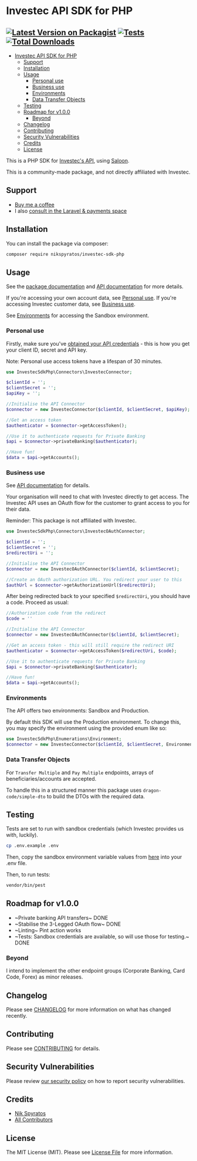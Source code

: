 # Investec API SDK for PHP

[![Latest Version on Packagist](https://img.shields.io/packagist/v/nikspyratos/investec-sdk-php.svg?style=flat-square)](https://packagist.org/packages/nikspyratos/investec-sdk-php)
[![Tests](https://img.shields.io/github/actions/workflow/status/nikspyratos/investec-sdk-php/run-tests-pest.yml?branch=main&label=tests&style=flat-square)](https://github.com/nikspyratos/investec-sdk-php/actions/workflows/run-tests-pest.yml)
[![Total Downloads](https://img.shields.io/packagist/dt/nikspyratos/investec-sdk-php.svg?style=flat-square)](https://packagist.org/packages/nikspyratos/investec-sdk-php)
---

<!-- TOC -->
* [Investec API SDK for PHP](#investec-api-sdk-for-php)
  * [Support](#support)
  * [Installation](#installation)
  * [Usage](#usage)
    * [Personal use](#personal-use)
    * [Business use](#business-use)
    * [Environments](#environments)
    * [Data Transfer Objects](#data-transfer-objects)
  * [Testing](#testing)
  * [Roadmap for v1.0.0](#roadmap-for-v100)
    * [Beyond](#beyond)
  * [Changelog](#changelog)
  * [Contributing](#contributing)
  * [Security Vulnerabilities](#security-vulnerabilities)
  * [Credits](#credits)
  * [License](#license)
<!-- TOC -->

This is a PHP SDK for [Investec's API](https://developer.investec.com/za/api-products/), using [Saloon](https://github.com/Sammyjo20/Saloon).

This is a community-made package, and not directly affiliated with Investec.

## Support

- [Buy me a coffee](https://tip-jar.co.za/@thecapegreek)
- I also [consult in the Laravel & payments space](https://nik.software)

## Installation

You can install the package via composer:

```bash
composer require nikspyratos/investec-sdk-php
```

## Usage

See the [package documentation](DOCUMENTATION.md) and [API documentation](https://developer.investec.com/za/api-products) for more details.

If you're accessing your own account data, see [Personal use](#personal-use). If you're accessing Investec customer data, see [Business use](#business-use).

See [Environments](#environments) for accessing the Sandbox environment.

### Personal use

Firstly, make sure you've [obtained your API credentials](https://offerzen.gitbook.io/programmable-banking-community-wiki/get-started/api-quick-start-guide#how-to-get-your-api-keys) - this is how you get your client ID, secret and API key.

Note: Personal use access tokens have a lifespan of 30 minutes.

```php
use InvestecSdkPhp\Connectors\InvestecConnector;

$clientId = '';
$clientSecret = '';
$apiKey = '';

//Initialise the API Connector
$connector = new InvestecConnector($clientId, $clientSecret, $apiKey);

//Get an access token
$authenticator = $connector->getAccessToken();

//Use it to authenticate requests for Private Banking
$api = $connector->privateBanking($authenticator);

//Have fun!
$data = $api->getAccounts();
```

### Business use

See [API documentation](https://developer.investec.com/za/api-products) for details.

Your organisation will need to chat with Investec directly to get access. The Investec API uses an OAuth flow for the customer to grant access to you for their data.

Reminder: This package is not affiliated with Investec.

```php
use InvestecSdkPhp\Connectors\InvestecOAuthConnector;

$clientId = '';
$clientSecret = '';
$redirectUri = '';

//Initialise the API Connector
$connector = new InvestecOAuthConnector($clientId, $clientSecret);

//Create an OAuth authorization URL. You redirect your user to this
$authUrl = $connector->getAuthorizationUrl($redirectUri);
```
After being redirected back to your specified `$redirectUri`, you should have a code. Proceed as usual:
```php
//Authorization code from the redirect
$code = ''

//Initialise the API Connector
$connector = new InvestecOAuthConnector($clientId, $clientSecret);

//Get an access token - this will still require the redirect URI
$authenticator = $connector->getAccessToken($redirectUri, $code);

//Use it to authenticate requests for Private Banking
$api = $connector->privateBanking($authenticator);

//Have fun!
$data = $api->getAccounts();
```

### Environments

The API offers two environments: Sandbox and Production.

By default this SDK will use the Production environment. To change this, you may specify the environment using the provided enum like so:

```php
use InvestecSdkPhp\Enumerations\Environment;
$connector = new InvestecConnector($clientId, $clientSecret, Environment::SANDBOX);
```

### Data Transfer Objects

For `Transfer Multiple` and `Pay Multiple` endpoints, arrays of beneficiaries/accounts are accepted.

To handle this in a structured manner this package uses `dragon-code/simple-dto` to build the DTOs with the required data.

## Testing

Tests are set to run with sandbox credentials (which Investec provides us with, luckily).

```bash
cp .env.example .env
```

Then, copy the sandbox environment variable values from [here](https://developer.investec.com/za/api-products/documentation/SA_PB_Account_Information#section/Sandbox) into your .env file.

Then, to run tests:

```bash
vendor/bin/pest
```

## Roadmap for v1.0.0

- ~Private banking API transfers~ DONE
- ~Stabilise the 3-Legged OAuth flow~ DONE
- ~Linting~ Pint action works
- ~Tests: Sandbox credentials are available, so will use those for testing.~ DONE

### Beyond

I intend to implement the other endpoint groups (Corporate Banking, Card Code, Forex) as minor releases.

## Changelog

Please see [CHANGELOG](CHANGELOG.md) for more information on what has changed recently.

## Contributing

Please see [CONTRIBUTING](https://github.com/spatie/.github/blob/main/CONTRIBUTING.md) for details.

## Security Vulnerabilities

Please review [our security policy](../../security/policy) on how to report security vulnerabilities.

## Credits

- [Nik Spyratos](https://github.com/nikspyratos)
- [All Contributors](../../contributors)

## License

The MIT License (MIT). Please see [License File](LICENSE.md) for more information.
